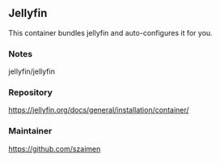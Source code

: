 ## Jellyfin
This container bundles jellyfin and auto-configures it for you.

### Notes
jellyfin/jellyfin

### Repository
https://jellyfin.org/docs/general/installation/container/

### Maintainer
https://github.com/szaimen